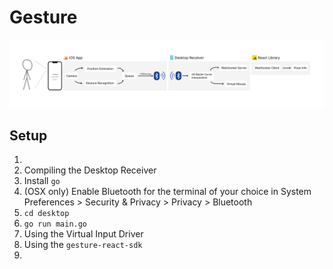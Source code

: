 # Gesture

![Gesture Architecture](./assets/gesture-setup.png)

## Setup
1. 
2. Compiling the Desktop Receiver
  1. Install `go`
  2. (OSX only) Enable Bluetooth for the terminal of your choice in System Preferences > Security & Privacy > Privacy > Bluetooth
  3. `cd desktop`
  4. `go run main.go`
3. Using the Virtual Input Driver
4. Using the `gesture-react-sdk`
  1. 
